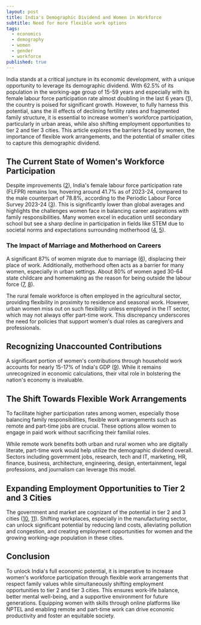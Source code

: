 ```yaml
---
layout: post
title: India's Demographic Dividend and Women in Workforce
subtitle: Need for more flexible work options 
tags:
  - economics
  - demography
  - women
  - gender
  - workforce 
published: true
---
```


India stands at a critical juncture in its economic development, with a unique opportunity to leverage its demographic dividend. With 62.5% of its population in the working-age group of 15-59 years and especially with its female labour force participation rate almost doubling in the last 6 years ([1](https://static.pib.gov.in/WriteReadData/specificdocs/documents/2024/nov/doc20241118436101.pdf)), the country is poised for significant growth. However, to fully harness this potential, sans the ill effects of declining fertility rates and fragmented family structure, it is essential to increase women's workforce participation, particularly in urban areas, while also shifting employment opportunities to tier 2 and tier 3 cities. This article explores the barriers faced by women, the importance of flexible work arrangements, and the potential of smaller cities to capture this demographic dividend.

## The Current State of Women's Workforce Participation

Despite improvements ([2](https://icrier.org/pdf/India_Jobs_and_Occupation_Tracker-1.pdf)), India's female labour force participation rate (FLFPR) remains low, hovering around 41.7% as of 2023-24, compared to the male counterpart of 78.8%, according to the Periodic Labour Force Survey 2023-24 ([3](https://www.mospi.gov.in/sites/default/files/press_release/Press_note_AR_PLFS_2023_24_22092024.pdf)). This is significantly lower than global averages and highlights the challenges women face in balancing career aspirations with family responsibilities. Many women excel in education until secondary school but see a sharp decline in participation in fields like STEM due to societal norms and expectations surrounding motherhood ([4](https://www.adb.org/sites/default/files/publication/928471/adbi-statistical-portrait-indian-female-labor-force_0.pdf), [5](https://www.indiatoday.in/diu/story/care-economy-in-india-women-ahead-in-education-but-dont-reach-job-market-2564842-2024-07-10)).

### The Impact of Marriage and Motherhood on Careers

A significant 87% of women migrate due to marriage ([6](https://ndic.ncaer.org/5-role-of-marriage-migration-in-determining-womens-autonomy-in-the-indian-context/#:~:text=Even%20though%20migration%20for%20marriage,of%20this%20type%20of%20migration)), displacing their place of work. Additionally, motherhood often acts as a barrier for many women, especially in urban settings. About 80% of women aged 30-64 state childcare and homemaking as the reason for being outside the labour force ([7](https://www.adb.org/sites/default/files/publication/928471/adbi-statistical-portrait-indian-female-labor-force_0.pdf), [8](https://icrier.org/epwd/data-insights/labour/do-care-responsibilities-obstruct-women-from-working)). 

The rural female workforce is often employed in the agricultural sector, providing flexibility in proximity to residence and seasonal work. However, urban women miss out on such flexibility unless employed in the IT sector, which may not always offer part-time work. This discrepancy underscores the need for policies that support women's dual roles as caregivers and professionals.

## Recognizing Unaccounted Contributions

A significant portion of women's contributions through household work accounts for nearly 15-17% of India's GDP ([9](https://www.niti.gov.in/sites/default/files/2023-03/Decoding-Government-Support-to-Women-Entrepreneurs-in-India.pdf#:~:text=Women's%20economic%20contribution%20in%20India%20accounts%20for,and%20the%20burden%20of%20unpaid%20care%20increased)). While it remains unrecognized in economic calculations, their vital role in bolstering the nation's economy is invaluable.

## The Shift Towards Flexible Work Arrangements

To facilitate higher participation rates among women, especially those balancing family responsibilities, flexible work arrangements such as remote and part-time jobs are crucial. These options allow women to engage in paid work without sacrificing their familial roles. 

While remote work benefits both urban and rural women who are digitally literate, part-time work would help utilize the demographic dividend overall. Sectors including government jobs, research, tech and IT, marketing, HR, finance, business, architecture, engineering, design, entertainment, legal professions, and journalism can leverage this model.

## Expanding Employment Opportunities to Tier 2 and 3 Cities

The government and market are cognizant of the potential in tier 2 and 3 cities ([10](https://pib.gov.in/PressReleasePage.aspx?PRID=2084669#:~:text=Prime%20Minister%20Shri%20Narendra%20Modi,13%20to%2015%20December%2C%202024), [11](https://economictimes.indiatimes.com/jobs/hr-policies-trends/white-collar-job-growth-non-metro-cities-and-towns-outpace-metros/articleshow/106162601.cms)). Shifting workplaces, especially in the manufacturing sector, can unlock significant potential by reducing land costs, alleviating pollution and congestion, and creating employment opportunities for women and the growing working-age population in these cities.

## Conclusion

To unlock India's full economic potential, it is imperative to increase women's workforce participation through flexible work arrangements that respect family values while simultaneously shifting employment opportunities to tier 2 and tier 3 cities. This ensures work-life balance, better mental well-being, and a supportive environment for future generations. Equipping women with skills through online platforms like NPTEL and enabling remote and part-time work can drive economic productivity and foster an equitable society.
